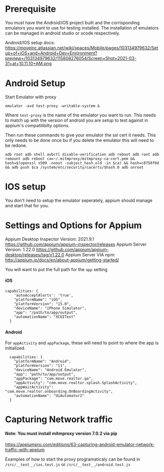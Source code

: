 # Prerequisite

You must have the Android/iOS project built and the corrisponding emulators you want to use for testing installed. The installation of emulators can be managed in android studio or xcode respectively.

Android/IOS setup docs: https://moveinc.atlassian.net/wiki/spaces/Mobile/pages/103134979632/Setup+of+iOS+and+Android+Dev+Environment?preview=/103134979632/115808276054/Screen+Shot+2021-03-31+at+10.11.10+AM.png

# Android Setup

Start Emulator with proxy

`emulator -avd test-proxy -writable-system &`

Where `test-proxy` is the name of the emulator you want to run. This needs to match up with the version of android you are setup to test against in appium's compatilibilty options. 

Then run these commands to give your emulator the ssl cert it needs. This only needs to be done once bu if you delete the emulator this will need to be redone. 

`
adb root
adb shell avbctl disable-verification
adb reboot
adb root
adb remount
adb reboot
ca=~/.mitmproxy/mitmproxy-ca-cert.pem && hash=$(openssl x509 -noout -subject_hash_old -in $ca) && hash=c8750f0d && adb push $ca /system/etc/security/cacerts/$hash.0
adb unroot
`

# IOS setup

You don't need to setup the emulator seperately, appium should manage and start that for you. 

# Settings and Options for Appium
Appium Desktop Inspector Version: 2021.9.1 https://github.com/appium/appium-inspector/releases
Appium Server Version: 1.22.0 https://github.com/appium/appium-desktop/releases/tag/v1.22.0
Appium Server VIA npm: http://appium.io/docs/en/about-appium/getting-started/

 You will want to put the full path for the `app` setting
#### iOS

```
capabilities: {
    'autoAcceptAlerts': 'true',
    "platformName": "iOS",
    "platformVersion": "15.0",
    "deviceName": "iPhone Simulator",
    "app": "/path/to/app/output",
    "automationName": "XCUITest"
  }
```

#### Android 

For `appActivity` and `appPackage`, these will need to point to where the app is initialized. 

```
  capabilities: {
    "platformName": "Android",
    "platformVersion": "11",
    "deviceName": "Android Emulator",
    "app": "path/to/app/output",
    "appPackage": "com.move.realtor.qa",
    "appActivity": "com.move.realtor.splash.SplashActivity",
    "appWaitActivity": "com.move.realtor.onboarding.OnBoardingActivity",
    "automationName": "UiAutomator2"
  }
```
# Capturing Network traffic

#### Note: You must install mitmproxy version 7.0.2 via pip

https://appiumpro.com/editions/63-capturing-android-emulator-network-traffic-with-appium

Examples of how to start the proxy programaticaly can be found in `/src/__test__/ios.test.js` or `/src/__test__/android.test.js`